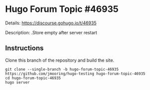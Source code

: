 # Hugo Forum Topic #46935

Details: <https://discourse.gohugo.io/t/46935>

Description: .Store empty after server restart

## Instructions

Clone this branch of the repository and build the site.

```text
git clone --single-branch -b hugo-forum-topic-46935 https://github.com/jmooring/hugo-testing hugo-forum-topic-46935
cd hugo-forum-topic-46935
hugo server
```
